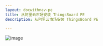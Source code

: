 ```yaml
---
layout: docwithnav-pe
title: 从阿里云市场安装 ThingsBoard PE
description: 从阿里云市场安装 ThingsBoard PE

---
```


![image](/images/coming-soon.jpg)